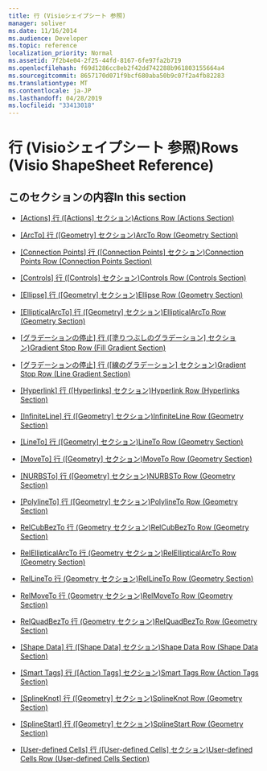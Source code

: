 ```yaml
---
title: 行 (Visioシェイプシート 参照)
manager: soliver
ms.date: 11/16/2014
ms.audience: Developer
ms.topic: reference
localization_priority: Normal
ms.assetid: 7f2b4e04-2f25-44fd-8167-6fe97fa2b719
ms.openlocfilehash: f69d1286cc8eb2f42dd742288b961803155664a4
ms.sourcegitcommit: 8657170d071f9bcf680aba50b9c07f2a4fb82283
ms.translationtype: MT
ms.contentlocale: ja-JP
ms.lasthandoff: 04/28/2019
ms.locfileid: "33413018"
---
```

# <a name="rows-visio-shapesheet-reference"></a><span data-ttu-id="8020c-102">行 (Visioシェイプシート 参照)</span><span class="sxs-lookup"><span data-stu-id="8020c-102">Rows (Visio ShapeSheet Reference)</span></span>

## <a name="in-this-section"></a><span data-ttu-id="8020c-103">このセクションの内容</span><span class="sxs-lookup"><span data-stu-id="8020c-103">In this section</span></span>

- <span data-ttu-id="8020c-104">[[Actions] 行 ([Actions] セクション)](actions-row-actions-section.md)</span><span class="sxs-lookup"><span data-stu-id="8020c-104">[Actions Row (Actions Section)](actions-row-actions-section.md)</span></span>
    
- <span data-ttu-id="8020c-105">[[ArcTo] 行 ([Geometry] セクション)](arcto-row-geometry-section.md)</span><span class="sxs-lookup"><span data-stu-id="8020c-105">[ArcTo Row (Geometry Section)](arcto-row-geometry-section.md)</span></span>
    
- <span data-ttu-id="8020c-106">[[Connection Points] 行 ([Connection Points] セクション)](connection-points-row-connection-points-section.md)</span><span class="sxs-lookup"><span data-stu-id="8020c-106">[Connection Points Row (Connection Points Section)](connection-points-row-connection-points-section.md)</span></span>
    
- <span data-ttu-id="8020c-107">[[Controls] 行 ([Controls] セクション)](controls-row-controls-section.md)</span><span class="sxs-lookup"><span data-stu-id="8020c-107">[Controls Row (Controls Section)](controls-row-controls-section.md)</span></span>
    
- <span data-ttu-id="8020c-108">[[Ellipse] 行 ([Geometry] セクション)](ellipse-row-geometry-section.md)</span><span class="sxs-lookup"><span data-stu-id="8020c-108">[Ellipse Row (Geometry Section)](ellipse-row-geometry-section.md)</span></span>
    
- <span data-ttu-id="8020c-109">[[EllipticalArcTo] 行 ([Geometry] セクション)](ellipticalarcto-row-geometry-section.md)</span><span class="sxs-lookup"><span data-stu-id="8020c-109">[EllipticalArcTo Row (Geometry Section)](ellipticalarcto-row-geometry-section.md)</span></span>
    
- <span data-ttu-id="8020c-110">[[グラデーションの停止] 行 ([塗りつぶしのグラデーション] セクション)](gradient-stop-row-fill-gradient-section.md)</span><span class="sxs-lookup"><span data-stu-id="8020c-110">[Gradient Stop Row (Fill Gradient Section)](gradient-stop-row-fill-gradient-section.md)</span></span>
    
- <span data-ttu-id="8020c-111">[[グラデーションの停止] 行 ([線のグラデーション] セクション)](gradient-stop-row-line-gradient-section.md)</span><span class="sxs-lookup"><span data-stu-id="8020c-111">[Gradient Stop Row (Line Gradient Section)](gradient-stop-row-line-gradient-section.md)</span></span>
    
- <span data-ttu-id="8020c-112">[[Hyperlink] 行 ([Hyperlinks] セクション)](hyperlink-row-hyperlinks-section.md)</span><span class="sxs-lookup"><span data-stu-id="8020c-112">[Hyperlink Row (Hyperlinks Section)](hyperlink-row-hyperlinks-section.md)</span></span>
    
- <span data-ttu-id="8020c-113">[[InfiniteLine] 行 ([Geometry] セクション)](infiniteline-row-geometry-section.md)</span><span class="sxs-lookup"><span data-stu-id="8020c-113">[InfiniteLine Row (Geometry Section)](infiniteline-row-geometry-section.md)</span></span>
    
- <span data-ttu-id="8020c-114">[[LineTo] 行 ([Geometry] セクション)](lineto-row-geometry-section.md)</span><span class="sxs-lookup"><span data-stu-id="8020c-114">[LineTo Row (Geometry Section)](lineto-row-geometry-section.md)</span></span>
    
- <span data-ttu-id="8020c-115">[[MoveTo] 行 ([Geometry] セクション)](moveto-row-geometry-section.md)</span><span class="sxs-lookup"><span data-stu-id="8020c-115">[MoveTo Row (Geometry Section)](moveto-row-geometry-section.md)</span></span>
    
- <span data-ttu-id="8020c-116">[[NURBSTo] 行 ([Geometry] セクション)](nurbsto-row-geometry-section.md)</span><span class="sxs-lookup"><span data-stu-id="8020c-116">[NURBSTo Row (Geometry Section)](nurbsto-row-geometry-section.md)</span></span>
    
- <span data-ttu-id="8020c-117">[[PolylineTo] 行 ([Geometry] セクション)](polylineto-row-geometry-section.md)</span><span class="sxs-lookup"><span data-stu-id="8020c-117">[PolylineTo Row (Geometry Section)](polylineto-row-geometry-section.md)</span></span>
    
- [<span data-ttu-id="8020c-118">RelCubBezTo 行 (Geometry セクション)</span><span class="sxs-lookup"><span data-stu-id="8020c-118">RelCubBezTo Row (Geometry Section)</span></span>](relcubbezto-row-geometry-section.md)
    
- [<span data-ttu-id="8020c-119">RelEllipticalArcTo 行 (Geometry セクション)</span><span class="sxs-lookup"><span data-stu-id="8020c-119">RelEllipticalArcTo Row (Geometry Section)</span></span>](relellipticalarcto-row-geometry-section.md)
    
- [<span data-ttu-id="8020c-120">RelLineTo 行 (Geometry セクション)</span><span class="sxs-lookup"><span data-stu-id="8020c-120">RelLineTo Row (Geometry Section)</span></span>](rellineto-row-geometry-section.md)
    
- [<span data-ttu-id="8020c-121">RelMoveTo 行 (Geometry セクション)</span><span class="sxs-lookup"><span data-stu-id="8020c-121">RelMoveTo Row (Geometry Section)</span></span>](relmoveto-row-geometry-section.md)
    
- [<span data-ttu-id="8020c-122">RelQuadBezTo 行 (Geometry セクション)</span><span class="sxs-lookup"><span data-stu-id="8020c-122">RelQuadBezTo Row (Geometry Section)</span></span>](relquadbezto-row-geometry-section.md)
    
- <span data-ttu-id="8020c-123">[[Shape Data] 行 ([Shape Data] セクション)](shape-data-row-shape-data-section.md)</span><span class="sxs-lookup"><span data-stu-id="8020c-123">[Shape Data Row (Shape Data Section)](shape-data-row-shape-data-section.md)</span></span>
    
- <span data-ttu-id="8020c-124">[[Smart Tags] 行 ([Action Tags] セクション)](smart-tags-row-action-tags-section.md)</span><span class="sxs-lookup"><span data-stu-id="8020c-124">[Smart Tags Row (Action Tags Section)](smart-tags-row-action-tags-section.md)</span></span>
    
- <span data-ttu-id="8020c-125">[[SplineKnot] 行 ([Geometry] セクション)](splineknot-row-geometry-section.md)</span><span class="sxs-lookup"><span data-stu-id="8020c-125">[SplineKnot Row (Geometry Section)](splineknot-row-geometry-section.md)</span></span>
    
- <span data-ttu-id="8020c-126">[[SplineStart] 行 ([Geometry] セクション)](splinestart-row-geometry-section.md)</span><span class="sxs-lookup"><span data-stu-id="8020c-126">[SplineStart Row (Geometry Section)](splinestart-row-geometry-section.md)</span></span>
    
- <span data-ttu-id="8020c-127">[[User-defined Cells] 行 ([User-defined Cells] セクション)](user-defined-cells-row-user-defined-cells-section.md)</span><span class="sxs-lookup"><span data-stu-id="8020c-127">[User-defined Cells Row (User-defined Cells Section)](user-defined-cells-row-user-defined-cells-section.md)</span></span>
    

